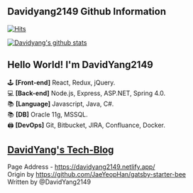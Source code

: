## Davidyang2149 Github Information

[![Hits](https://hits.seeyoufarm.com/api/count/incr/badge.svg?url=https%3A%2F%2Fgithub.com%2FDavidYang2149&count_bg=%2379C83D&title_bg=%23555555&title=hits&edge_flat=false)](https://hits.seeyoufarm.com)

[![Davidyang's github stats](https://github-readme-stats.vercel.app/api?username=davidyang2149&theme=calm&show_icons=true)](https://github.com/DavidYang2149/github-readme-stats)

## Hello World! I'm DavidYang2149

🕹️ **[Front-end]** React, Redux, jQuery.  
💻 **[Back-end]** Node.js, Express, ASP.NET, Spring 4.0.  
📚 **[Language]** Javascript, Java, C#.  
📚 **[DB]** Oracle 11g, MSSQL.  
🖨️ **[DevOps]** Git, Bitbucket, JIRA, Confluance, Docker.

## [DavidYang's Tech-Blog](https://davidyang2149.netlify.app)

Page Address - https://davidyang2149.netlify.app/  
Origin by https://github.com/JaeYeopHan/gatsby-starter-bee  
Written by @DavidYang2149
